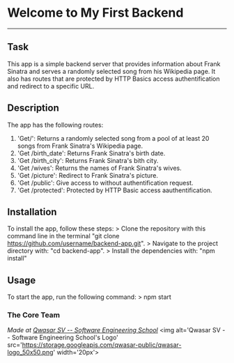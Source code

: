 # Welcome to My First Backend
***

## Task
This app is a simple backend server that provides information about Frank Sinatra
and serves a randomly selected  song from his Wikipedia page. 
It also has routes that are protected by HTTP Basics access authentification 
and redirect to a specific URL.

## Description
The app has the following routes:
1. 'Get/': Returns a randomly selected song from a pool of at least 20 songs
    from Frank Sinatra's Wikipedia page.
2.  'Get /birth_date': Returns Frank Sinatra's birth date.
3.  'Get /birth_city': Returns Frank Sinatra's bith city.
3.  'Get /wives': Returns the names of Frank Sinatra's wives.
4.  'Get /picture': Redirect to Frank Sinatra's picture.
5.  'Get /public': Give access to without authentification request.
6.  'Get /protected': Protected by HTTP Basic access aauthentification. 

## Installation
To install the app, follow these steps:
    > Clone the repository with this command line in the terminal "git clone https://github.com/username/backend-app.git".
    > Navigate to the project directory with: "cd backend-app".
    > Install the dependencies with: "npm install"

## Usage
To start the app, run the following command:
    > npm start

### The Core Team
<span><i>Made at <a href='https://qwasar.io'>Qwasar SV -- Software Engineering School</a></i></span>
<span><img alt='Qwasar SV -- Software Engineering School's Logo' src='https://storage.googleapis.com/qwasar-public/qwasar-logo_50x50.png' width='20px'></span>
